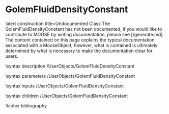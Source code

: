 <!-- MOOSE Documentation Stub: Remove this when content is added. -->

# GolemFluidDensityConstant

!alert construction title=Undocumented Class
The GolemFluidDensityConstant has not been documented, if you would like to contribute to MOOSE by
writing documentation, please see [/generate.md]. The content contained on this page explains
the typical documentation associated with a MooseObject; however, what is contained is ultimately
determined by what is necessary to make the documentation clear for users.

!syntax description /UserObjects/GolemFluidDensityConstant

!syntax parameters /UserObjects/GolemFluidDensityConstant

!syntax inputs /UserObjects/GolemFluidDensityConstant

!syntax children /UserObjects/GolemFluidDensityConstant

!bibtex bibliography
